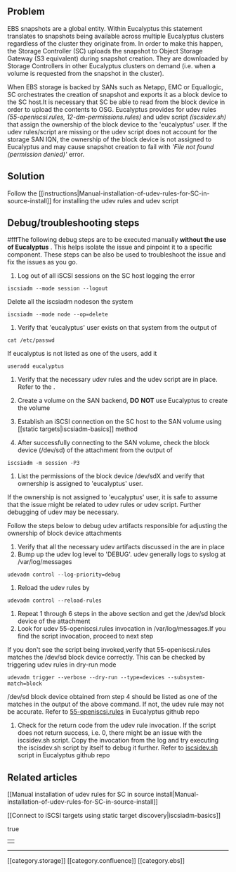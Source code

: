 
## Problem
EBS snapshots are a global entity. Within Eucalyptus this statement translates to snapshots being available across multiple Eucalyptus clusters regardless of the cluster they originate from. In order to make this happen, the Storage Controller (SC) uploads the snapshot to Object Storage Gateway (S3 equivalent) during snapshot creation. They are downloaded by Storage Controllers in other Eucalyptus clusters on demand (i.e. when a volume is requested from the snapshot in the cluster).

When EBS storage is backed by SANs such as Netapp, EMC or Equallogic, SC orchestrates the creation of snapshot and exports it as a block device to the SC host.It is necessary that SC be able to read from the block device in order to upload the contents to OSG. Eucalyptus provides for udev rules  _(55-openiscsi.rules, 12-dm-permissions.rules)_ and udev script  _(iscsidev.sh)_  that assign the ownership of the block device to the 'eucalyptus' user. If the udev rules/script are missing or the udev script does not account for the storage SAN IQN, the ownership of the block device is not assigned to Eucalyptus and may cause snapshot creation to fail with  _'File not found (permission denied)'_ error.


## Solution
Follow the [[instructions|Manual-installation-of-udev-rules-for-SC-in-source-install]] for installing the udev rules and udev script


## Debug/troubleshooting steps
#fffThe following debug steps are to be executed manually  **without the use of Eucalyptus** . This helps isolate the issue and pinpoint it to a specific component. These steps can be also be used to troubleshoot the issue and fix the issues as you go. 


1. Log out of all iSCSI sessions on the SC host logging the error


```
iscsiadm --mode session --logout
```
Delete all the iscsiadm nodeson the system


```
iscsiadm --mode node --op=delete
```

1. Verify that 'eucalyptus' user exists on that system from the output of


```
cat /etc/passwd
```
If eucalyptus is not listed as one of the users, add it 


```
useradd eucalyptus
```

1. Verify that the necessary udev rules and the udev script are in place. Refer to the . 


1. Create a volume on the SAN backend,  **DO**  **NOT**  use Eucalyptus to create the volume


1. Establish an iSCSI connection on the SC host to the SAN volume using [[static targets|iscsiadm-basics]] method


1. After successfully connecting to the SAN volume, check the block device (/dev/sd) of the attachment from the output of
```
iscsiadm -m session -P3
```

1. List the permissions of the block device /dev/sdX and verify that ownership is assigned to 'eucalyptus' user.

If the ownership is not assigned to 'eucalyptus' user, it is safe to assume that the issue might be related to udev rules or udev script. Further debugging of udev may be necessary. 

Follow the steps below to debug udev artifacts responsible for adjusting the ownership of block device attachments


1. Verify that all the necessary udev artifacts discussed in the  are in place
1. Bump up the udev log level to 'DEBUG'. udev generally logs to syslog at /var/log/messages


```
udevadm control --log-priority=debug
```

1. Reload the udev rules by


```
udevadm control --reload-rules
```

1. Repeat 1 through 6 steps in the above section and get the /dev/sd block device of the attachment
1. Look for udev 55-openiscsi.rules invocation in /var/log/messages.If you find the script invocation, proceed to next step

If you don't see the script being invoked,verify that 55-openiscsi.rules matches the /dev/sd block device correctly. This can be checked by triggering udev rules in dry-run mode


```
udevadm trigger --verbose --dry-run --type=devices --subsystem-match=block  
```
/dev/sd block device obtained from step 4 should be listed as one of the matches in the output of the above command. If not, the udev rule may not be accurate. Refer to [55-openiscsi.rules](https://github.com/eucalyptus/eucalyptus/blob/testing/clc/modules/block-storage-common/udev/rules.d/55-openiscsi.rules) in Eucalyptus github repo


1. Check for the return code from the udev rule invocation. If the script does not return success, i.e. 0, there might be an issue with the iscsidev.sh script. Copy the invocation from the log and try executing the iscisdev.sh script by itself to debug it further. Refer to [iscsidev.sh](https://github.com/eucalyptus/eucalyptus/blob/testing/clc/modules/block-storage-common/udev/scripts/iscsidev.sh) script in Eucalyptus github repo


## Related articles
[[Manual installation of udev rules for SC in source install|Manual-installation-of-udev-rules-for-SC-in-source-install]]

[[Connect to iSCSI targets using static target discovery|iscsiadm-basics]]



true

|  | 
|  --- | 
|  | 



*****

[[category.storage]] 
[[category.confluence]] 
[[category.ebs]]
